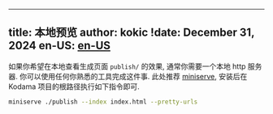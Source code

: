 
---
title: 本地预览
author: kokic
!date: December 31, 2024
en-US: [en-US](/tutorials/publish-en-US.md)
---

如果你希望在本地查看生成页面 `publish/` 的效果, 通常你需要一个本地 http 服务器. 你可以使用任何你熟悉的工具完成这件事. 此处推荐 [miniserve](https://github.com/svenstaro/miniserve), 安装后在 Kodama 项目的根路径执行如下指令即可. 

```sh
miniserve ./publish --index index.html --pretty-urls
```

